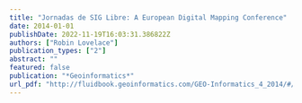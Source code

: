 ```yaml
---
title: "Jornadas de SIG Libre: A European Digital Mapping Conference"
date: 2014-01-01
publishDate: 2022-11-19T16:03:31.386822Z
authors: ["Robin Lovelace"]
publication_types: ["2"]
abstract: ""
featured: false
publication: "*Geoinformatics*"
url_pdf: "http://fluidbook.geoinformatics.com/GEO-Informatics_4_2014/#/12/"
---
```


